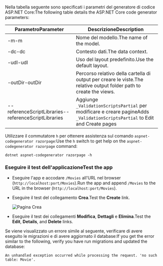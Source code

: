 <span data-ttu-id="d86d2-101">Nella tabella seguente sono specificati i parametri del generatore di codice ASP.NET Core:</span><span class="sxs-lookup"><span data-stu-id="d86d2-101">The following table details the ASP.NET Core code generator parameters:</span></span>

| <span data-ttu-id="d86d2-102">Parametro</span><span class="sxs-lookup"><span data-stu-id="d86d2-102">Parameter</span></span>               | <span data-ttu-id="d86d2-103">Descrizione</span><span class="sxs-lookup"><span data-stu-id="d86d2-103">Description</span></span>|
| ----------------- | ------------ |
| <span data-ttu-id="d86d2-104">-m</span><span class="sxs-lookup"><span data-stu-id="d86d2-104">-m</span></span>  | <span data-ttu-id="d86d2-105">Nome del modello.</span><span class="sxs-lookup"><span data-stu-id="d86d2-105">The name of the model.</span></span> |
| <span data-ttu-id="d86d2-106">-dc</span><span class="sxs-lookup"><span data-stu-id="d86d2-106">-dc</span></span>  | <span data-ttu-id="d86d2-107">Contesto dati.</span><span class="sxs-lookup"><span data-stu-id="d86d2-107">The data context.</span></span> |
| <span data-ttu-id="d86d2-108">-udl</span><span class="sxs-lookup"><span data-stu-id="d86d2-108">-udl</span></span> | <span data-ttu-id="d86d2-109">Uso del layout predefinito.</span><span class="sxs-lookup"><span data-stu-id="d86d2-109">Use the default layout.</span></span> |
| <span data-ttu-id="d86d2-110">-outDir</span><span class="sxs-lookup"><span data-stu-id="d86d2-110">-outDir</span></span> | <span data-ttu-id="d86d2-111">Percorso relativo della cartella di output per creare le viste.</span><span class="sxs-lookup"><span data-stu-id="d86d2-111">The relative output folder path to create the views.</span></span> |
| <span data-ttu-id="d86d2-112">--referenceScriptLibraries</span><span class="sxs-lookup"><span data-stu-id="d86d2-112">--referenceScriptLibraries</span></span> | <span data-ttu-id="d86d2-113">Aggiunge `_ValidationScriptsPartial` per modificare e creare pagine</span><span class="sxs-lookup"><span data-stu-id="d86d2-113">Adds `_ValidationScriptsPartial` to Edit and Create pages</span></span> |

<span data-ttu-id="d86d2-114">Utilizzare il commutatore `h` per ottenere assistenza sul comando `aspnet-codegenerator razorpage`:</span><span class="sxs-lookup"><span data-stu-id="d86d2-114">Use the `h` switch to get help on the `aspnet-codegenerator razorpage` command:</span></span>

```console
dotnet aspnet-codegenerator razorpage -h
```

<a name="test"></a>

### <a name="test-the-app"></a><span data-ttu-id="d86d2-115">Eseguire il test dell'applicazione</span><span class="sxs-lookup"><span data-stu-id="d86d2-115">Test the app</span></span>

* <span data-ttu-id="d86d2-116">Eseguire l'app e accodare `/Movies` all'URL nel browser (`http://localhost:port/Movies`).</span><span class="sxs-lookup"><span data-stu-id="d86d2-116">Run the app and append `/Movies` to the URL in the browser (`http://localhost:port/Movies`).</span></span>
* <span data-ttu-id="d86d2-117">Eseguire il test del collegamento **Crea**.</span><span class="sxs-lookup"><span data-stu-id="d86d2-117">Test the **Create** link.</span></span>

  ![Pagina Crea](../../tutorials/razor-pages/model/_static/conan.png)

<a name="scaffold"></a>

* <span data-ttu-id="d86d2-119">Eseguire il test dei collegamenti **Modifica**, **Dettagli** e **Elimina**.</span><span class="sxs-lookup"><span data-stu-id="d86d2-119">Test the **Edit**, **Details**, and **Delete** links.</span></span>

<span data-ttu-id="d86d2-120">Se viene visualizzato un errore simile al seguente, verificare di avere eseguito le migrazioni e di avere aggiornato il database:</span><span class="sxs-lookup"><span data-stu-id="d86d2-120">If you get the error similar to the following, verify you have run migrations and updated the database:</span></span>

`An unhandled exception occurred while processing the request. 'no such table: Movie'.`
